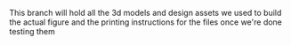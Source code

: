 This branch will hold all the 3d models and design assets we used to build the actual figure and the printing instructions for the files once we're done testing them
